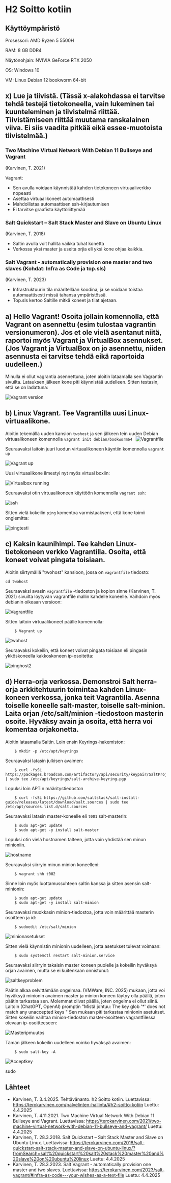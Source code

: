 # H2 Soitto kotiin

## Käyttöympäristö

Prosessori: AMD Ryzen 5 5500H

RAM: 8 GB DDR4

Näytönohjain: NVIVIA GeForce RTX 2050

OS: Windows 10

VM: Linux Debian 12 bookworm 64-bit

## x) Lue ja tiivistä. (Tässä x-alakohdassa ei tarvitse tehdä testejä tietokoneella, vain lukeminen tai kuunteleminen ja tiivistelmä riittää. Tiivistämiseen riittää muutama ranskalainen viiva. Ei siis vaadita pitkää eikä essee-muotoista tiivistelmää.) 

###  Two Machine Virtual Network With Debian 11 Bullseye and Vagrant 

(Karvinen, T. 2021) 

Vagrant: 

- Sen avulla voidaan käynnistää kahden tietokoneen virtuaaliverkko nopeasti
- Asettaa virtuaalikoneet automaattisesti
- Mahdollistaa automaattisen ssh-kirjautumisen
- Ei tarvitse graafista käyttöliittymää

###  Salt Quickstart – Salt Stack Master and Slave on Ubuntu Linux

(Karvinen, T. 2018) 

- Saltin avulla voit hallita vaikka tuhat konetta
- Verkossa yksi master ja useita orjia eli yksi kone ohjaa kaikkia.

###  Salt Vagrant - automatically provision one master and two slaves (Kohdat: Infra as Code ja top.sls)

(Karvinen, T. 2023) 

- Infrastruktuurin tila määritellään koodina, ja se voidaan toistaa automaattisesti missä tahansa ympäristössä.
- Top.sls kertoo Saltille mitkä koneet ja tilat ajetaan.

## a) Hello Vagrant! Osoita jollain komennolla, että Vagrant on asennettu (esim tulostaa vagrantin versionumeron). Jos et ole vielä asentanut niitä, raportoi myös Vagrant ja VirtualBox asennukset. (Jos Vagrant ja VirtualBox on jo asennettu, niiden asennusta ei tarvitse tehdä eikä raportoida uudelleen.)

Minulla ei ollut vagrantia asennettuna, joten aloitin lataamalla sen Vagrantin sivuilta. Latauksen jälkeen kone piti käynnistää uudelleen. Sitten testasin, että se on ladattuna: 

![Vagrant version](Kuvat/vagrant.png)

## b) Linux Vagrant. Tee Vagrantilla uusi Linux-virtuaalikone.

Aloitin tekemällä uuden kansion `twohost` ja sen jälkeen tein uuden Debian virtuaalikoneen komennolla `vagrant init debian/bookworm64
` 
![Vagrantfile](Kuvat/vagrantfile.png)

Seuraavaksi laitoin juuri luodun virtuaalikoneen käyntiin komennolla `vagrant up`

![Vagrant up](Kuvat/vup.png)

Uusi virtuaalikone ilmestyi nyt myös virtual boxiin: 

![Virtualbox running](Kuvat/running.png)

Seuraavaksi otin virtuaalikoneen käyttöön komennolla `vagrant ssh`: 

![ssh](Kuvat/ssh.png)

Sitten vielä kokeilin `ping` komentoa varmistaakseni, että kone toimii onglemitta: 

![pingtesti](Kuvat/ping.png)

## c) Kaksin kaunihimpi. Tee kahden Linux-tietokoneen verkko Vagrantilla. Osoita, että koneet voivat pingata toisiaan. 

Aloitin siirtymällä "twohost" kansioon, jossa on `vagrantfile` tiedosto:  

    cd twohost

Seuraavaksi avasin `vagrantfile` -tiedoston ja kopion sinne (Karvinen, T. 2021) sivuilta löytyvän vagrantfile mallin kahdelle koneelle. Vaihdoin myös debianin oikeaan versioon: 

![Vagrantfile](Kuvat/Vfile.png)

Sitten laitoin virtuaalikoneet päälle komennolla: 

        $ Vagrant up

![twohost](Kuvat/twohost.png)

Seuraavaksi kokeilin, että koneet voivat pingata toisiaan eli pingasin ykköskoneella kakkoskoneen ip-osoitetta: 

![pinghost2](Kuvat/pinghost2.png)

## d) Herra-orja verkossa. Demonstroi Salt herra-orja arkkitehtuurin toimintaa kahden Linux-koneen verkossa, jonka teit Vagrantilla. Asenna toiselle koneelle salt-master, toiselle salt-minion. Laita orjan /etc/salt/minion -tiedostoon masterin osoite. Hyväksy avain ja osoita, että herra voi komentaa orjakonetta. 

Aloitin lataamalla Saltin. Loin ensin Keyrings-hakemiston: 

        $ mkdir -p /etc/apt/keyrings 

Seuraavaksi latasin julkisen avaimen: 

        $ curl -fsSL https://packages.broadcom.com/artifactory/api/security/keypair/SaltProjectKey/public | sudo tee /etc/apt/keyrings/salt-archive-keyring.pgp

Lopuksi loin APT:n määritystiedoston

        $ curl -fsSL https://github.com/saltstack/salt-install-guide/releases/latest/download/salt.sources | sudo tee /etc/apt/sources.list.d/salt.sources

Seuraavaksi latasin master-koneelle eli `t001` salt-masterin: 

        $ sudo apt-get update
        $ sudo apt-get -y install salt-master

Lopuksi otin vielä hostnamen talteen, jotta voin yhdistää sen minun minioniin. 

![hostname](Kuvat/hostname.png)

Seuraavaksi siirryin minun minion koneelleni: 

        $ vagrant shh t002

Sinne loin myös luottamussuhteen saltin kanssa ja sitten asensin salt-minionin: 

        $ sudo apt-get update
        $ sudo apt-get -y install salt-minion

Seuraavaksi muokkasin minion-tiedostoa, jotta voin määrittää masterin osoitteen ja id: 

        $ sudoedit /etc/salt/minion

![minionasetukset](Kuvat/minionasetukset.png)

Sitten vielä käynnistin minionin uudelleen, jotta asetukset tulevat voimaan: 

        $ sudo systemctl restart salt-minion.service

Seuraavaksi siirryin takaisin master koneen puolelle ja kokeilin hyväksyä orjan avaimen, mutta se ei kuitenkaan onnistunut: 

![saltkeyproblem](Kuvat/saltkey.png)

Päätin alkaa selvittämään ongelmaa. (VMWare, INC. 2025) mukaan, jotta voi hyväksyä minionin avaimen master ja minion koneen täytyy olla päällä, joten päätin tarkastaa sen. Molemmat olivat päällä, joten ongelma ei ollut siinä. Laitoin (ChatGPT, OpenAI) promptin "Mistä johtuu: The key glob '*' does not match any unaccepted keys " Sen mukaan piti tarkastaa minionin asetukset. Sitten kokeilin vaihtaa minion-tiedoston master-osoitteen vagrantfilessa olevaan ip-osoitteeseen:

![Masteripmuutos](Kuvat/masterip.png)

Tämän jälkeen kokeilin uudelleen voinko hyväksyä avaimen: 

        $ sudo salt-key -A 

![Acceptkey](Kuvat/Acceptkey.png)


sudo 
## Lähteet  

- Karvinen, T. 3.4.2025. Tehtävänanto. h2 Soitto kotiin. Luettavissa: https://terokarvinen.com/palvelinten-hallinta/#h2-soitto-kotiin Luettu: 4.4.2025
- Karvinen, T. 4.11.2021. Two Machine Virtual Network With Debian 11 Bullseye and Vagrant. Luettavissa: https://terokarvinen.com/2021/two-machine-virtual-network-with-debian-11-bullseye-and-vagrant/ Luettu: 4.4.2025
- Karvinen, T. 28.3.2018. Salt Quickstart – Salt Stack Master and Slave on Ubuntu Linux. Luettavissa: https://terokarvinen.com/2018/salt-quickstart-salt-stack-master-and-slave-on-ubuntu-linux/?fromSearch=salt%20quickstart%20salt%20stack%20master%20and%20slave%20on%20ubuntu%20linux Luettu: 4.4.2025
- Karvinen, T. 28.3.2023. Salt Vagrant - automatically provision one master and two slaves. Luettavissa: https://terokarvinen.com/2023/salt-vagrant/#infra-as-code---your-wishes-as-a-text-file Luettu: 4.4.2025
